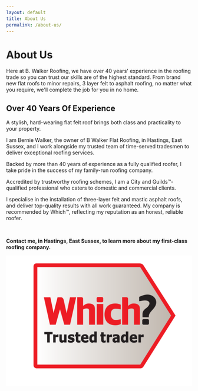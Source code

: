 ```yaml
---
layout: default
title: About Us
permalink: /about-us/
---
```


<div id="welcome">
            <div class="container">
                <div class="text-center">
                    <div class="jx-section-title-1">
                       <div class="jx-title jx-uppercase mb40"><h1>About Us</h1></div>                 
                       <div class="jx-title-top-line"><span class="jx-black-title-top-arrow-white"></span></div>
                       <div class="main-text">
                        <p>Here at B. Walker Roofing, we have over 40 years' experience in the roofing trade so you can trust our skills are of the highest standard. From brand new flat roofs to minor repairs, 3 layer felt to asphalt roofing, no matter what you require, we'll complete the job for you in no home.</p>
                       </div>
                    </div>            
                </div>
                <div class="">
                    <div class="welcome-container">
                        <div class="col-md-12 col-sm-6">
                            <div class="welcome-box">
                                <div class="col-md-8 col-sm-12">
                                    <div class="welcome-info">
                                        <h2>
                                            Over 40 Years Of Experience
                                        </h2>
																				<p>A stylish, hard-wearing flat felt roof brings both class and practicality to your property.</p>
																				<p>I am Bernie Walker, the owner of B Walker Flat Roofing, in Hastings, East Sussex, and I work alongside my trusted team of time-served tradesmen to deliver exceptional roofing services. </p>
																				<p>Backed by more than 40 years of experience as a fully qualified roofer, I take pride in the success of my family-run roofing company. </p>
																				<p>Accredited by trustworthy roofing schemes, I am a City and Guilds™-qualified professional who caters to domestic and commercial clients.</p>
																				<p>I specialise in the installation of three-layer felt and mastic asphalt roofs, and deliver top-quality results with all work guaranteed. My company is recommended by Which™, reflecting my reputation as an honest, reliable roofer.</p>
																				<br/>
																				<p><strong>Contact me, in Hastings, East Sussex, to learn more about my first-class roofing company.</strong></p>
                                    </div>
                                </div>
																<div class="col-md-4 col-sm-12 no-lft-padding">
                                    <div class="welcome-icon">
                                        <a href="http://trustedtraders.which.co.uk/businesses/b-walker-roofing/"><img src="/images/which-trader-seeklogo.com.svg" alt="which trusted trader" /></a>
                                    </div>
                                </div>
                            </div>
                        </div>
                    </div>
                </div>
            </div>
        </div>
